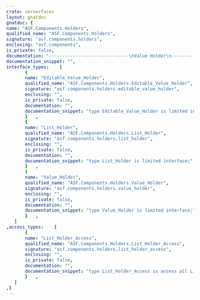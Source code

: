 ```yaml
---
crate: serverfaces
layout: gnatdoc
gnatdoc: {
name: "ASF.Components.Holders",
qualified_name: "ASF.Components.Holders",
signature: "asf.components.holders",
enclosing: "asf.components",
is_private: false,
documentation: "------------------------------\nValue Holder\n------------------------------",
documentation_snippet: "",
interface_types:    [
       {
       name: "Editable_Value_Holder",
       qualified_name: "ASF.Components.Holders.Editable_Value_Holder",
       signature: "asf.components.holders.editable_value_holder",
       enclosing: "",
       is_private: false,
       documentation: "",
       documentation_snippet: "type Editable_Value_Holder is limited interface and Value_Holder;",
       }   ,
       {
       name: "List_Holder",
       qualified_name: "ASF.Components.Holders.List_Holder",
       signature: "asf.components.holders.list_holder",
       enclosing: "",
       is_private: false,
       documentation: "",
       documentation_snippet: "type List_Holder is limited interface;",
       }   ,
       {
       name: "Value_Holder",
       qualified_name: "ASF.Components.Holders.Value_Holder",
       signature: "asf.components.holders.value_holder",
       enclosing: "",
       is_private: false,
       documentation: "",
       documentation_snippet: "type Value_Holder is limited interface;",
       }   ,
   ]
,access_types:    [
       {
       name: "List_Holder_Access",
       qualified_name: "ASF.Components.Holders.List_Holder_Access",
       signature: "asf.components.holders.list_holder_access",
       enclosing: "",
       is_private: false,
       documentation: "",
       documentation_snippet: "type List_Holder_Access is access all List_Holder'Class;",
       }   ,
   ]
,}
---
```

